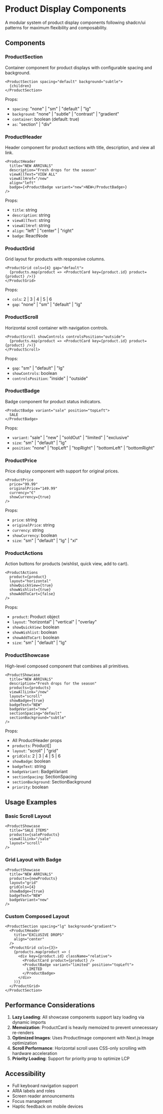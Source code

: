 # Product Display Components

A modular system of product display components following shadcn/ui patterns for maximum flexibility and composability.

## Components

### ProductSection
Container component for product displays with configurable spacing and background.

```tsx
<ProductSection spacing="default" background="subtle">
  {children}
</ProductSection>
```

Props:
- `spacing`: "none" | "sm" | "default" | "lg"
- `background`: "none" | "subtle" | "contrast" | "gradient"
- `container`: boolean (default: true)
- `as`: "section" | "div"

### ProductHeader
Header component for product sections with title, description, and view all link.

```tsx
<ProductHeader
  title="NEW ARRIVALS"
  description="Fresh drops for the season"
  viewAllText="VIEW ALL"
  viewAllHref="/new"
  align="left"
  badge={<ProductBadge variant="new">NEW</ProductBadge>}
/>
```

Props:
- `title`: string
- `description`: string
- `viewAllText`: string
- `viewAllHref`: string
- `align`: "left" | "center" | "right"
- `badge`: ReactNode

### ProductGrid
Grid layout for products with responsive columns.

```tsx
<ProductGrid cols={4} gap="default">
  {products.map(product => <ProductCard key={product.id} product={product} />)}
</ProductGrid>
```

Props:
- `cols`: 2 | 3 | 4 | 5 | 6
- `gap`: "none" | "sm" | "default" | "lg"

### ProductScroll
Horizontal scroll container with navigation controls.

```tsx
<ProductScroll showControls controlsPosition="outside">
  {products.map(product => <ProductCard key={product.id} product={product} />)}
</ProductScroll>
```

Props:
- `gap`: "sm" | "default" | "lg"
- `showControls`: boolean
- `controlsPosition`: "inside" | "outside"

### ProductBadge
Badge component for product status indicators.

```tsx
<ProductBadge variant="sale" position="topLeft">
  SALE
</ProductBadge>
```

Props:
- `variant`: "sale" | "new" | "soldOut" | "limited" | "exclusive"
- `size`: "sm" | "default" | "lg"
- `position`: "none" | "topLeft" | "topRight" | "bottomLeft" | "bottomRight"

### ProductPrice
Price display component with support for original prices.

```tsx
<ProductPrice
  price="99.99"
  originalPrice="149.99"
  currency="€"
  showCurrency={true}
/>
```

Props:
- `price`: string
- `originalPrice`: string
- `currency`: string
- `showCurrency`: boolean
- `size`: "sm" | "default" | "lg" | "xl"

### ProductActions
Action buttons for products (wishlist, quick view, add to cart).

```tsx
<ProductActions
  product={product}
  layout="horizontal"
  showQuickView={true}
  showWishlist={true}
  showAddToCart={false}
/>
```

Props:
- `product`: Product object
- `layout`: "horizontal" | "vertical" | "overlay"
- `showQuickView`: boolean
- `showWishlist`: boolean
- `showAddToCart`: boolean
- `size`: "sm" | "default" | "lg"

### ProductShowcase
High-level composed component that combines all primitives.

```tsx
<ProductShowcase
  title="NEW ARRIVALS"
  description="Fresh drops for the season"
  products={products}
  viewAllLink="/new"
  layout="scroll"
  showBadge={true}
  badgeText="NEW"
  badgeVariant="new"
  sectionSpacing="default"
  sectionBackground="subtle"
/>
```

Props:
- All ProductHeader props
- `products`: Product[]
- `layout`: "scroll" | "grid"
- `gridCols`: 2 | 3 | 4 | 5 | 6
- `showBadge`: boolean
- `badgeText`: string
- `badgeVariant`: BadgeVariant
- `sectionSpacing`: SectionSpacing
- `sectionBackground`: SectionBackground
- `priority`: boolean

## Usage Examples

### Basic Scroll Layout
```tsx
<ProductShowcase
  title="SALE ITEMS"
  products={saleProducts}
  viewAllLink="/sale"
  layout="scroll"
/>
```

### Grid Layout with Badge
```tsx
<ProductShowcase
  title="NEW ARRIVALS"
  products={newProducts}
  layout="grid"
  gridCols={4}
  showBadge={true}
  badgeText="NEW"
  badgeVariant="new"
/>
```

### Custom Composed Layout
```tsx
<ProductSection spacing="lg" background="gradient">
  <ProductHeader
    title="EXCLUSIVE DROPS"
    align="center"
  />
  <ProductGrid cols={3}>
    {products.map(product => (
      <div key={product.id} className="relative">
        <ProductCard product={product} />
        <ProductBadge variant="limited" position="topLeft">
          LIMITED
        </ProductBadge>
      </div>
    ))}
  </ProductGrid>
</ProductSection>
```

## Performance Considerations

1. **Lazy Loading**: All showcase components support lazy loading via dynamic imports
2. **Memoization**: ProductCard is heavily memoized to prevent unnecessary re-renders
3. **Optimized Images**: Uses ProductImage component with Next.js Image optimization
4. **Scroll Performance**: Horizontal scroll uses CSS-only scrolling with hardware acceleration
5. **Priority Loading**: Support for priority prop to optimize LCP

## Accessibility

- Full keyboard navigation support
- ARIA labels and roles
- Screen reader announcements
- Focus management
- Haptic feedback on mobile devices